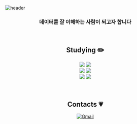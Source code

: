 <!-- 참고 : https://github.com/yoon828/yoon828/blob/main/README.md -->

<!-- 헤더 -->
![header](https://capsule-render.vercel.app/api?type=slice&color=auto&height=200&section=header&text=Hello&desc=I'm%20SuYeon&fontSize=60&rotate=14&fontAlignY=25&fontAlign=75&descAlignY=43&descAlign=80&&animation=twinkling)

<div align=center>
<!--소개-->

### **데이터를 잘 이해하는 사람이 되고자 합니다**
 <br/>
 
 
 <!--기술스택-->
  ## Studying :pencil2: 

  <!--데이터-->
   <img src="https://img.shields.io/badge/python-3776AB?style=flat&logo=python&logoColor=white"/>
   <img src="https://img.shields.io/badge/MySQL-4479A1?style=flat&logo=MySQL&logoColor=white"/>
   <br/>
   <img src="https://img.shields.io/badge/pandas-150458?style=flat&logo=MySQL&logoColor=white"/>
   <img src="https://img.shields.io/badge/numpy-013243?style=flat&logo=MySQL&logoColor=white"/>
  <br/>
   <img src="https://img.shields.io/badge/selenium-43B02A?style=flat&logo=python&logoColor=white"/>
   <img src="https://img.shields.io/badge/git-F7931E?style=flat&logo=MySQL&logoColor=white"/>
 
  <br/>
<br/><br/>
 
 ## **Contacts** 💗

[![Gmail](https://img.shields.io/badge/Gmail-D14836?style=flat-sqaure&logo=gmail&logoColor=white)](mailto:syjang356@gmail.com)

  
  
</div>
